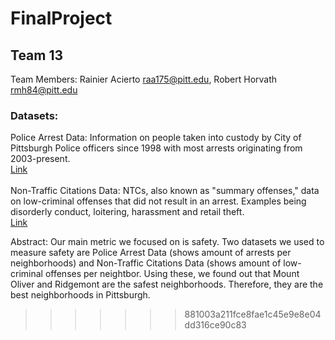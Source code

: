 # FinalProject
## Team 13

Team Members: Rainier Acierto raa175@pitt.edu, Robert Horvath rmh84@pitt.edu <br>
### Datasets: <br>

Police Arrest Data: Information on people taken into custody by City of Pittsburgh Police officers since 1998 with most arrests originating from 2003-present.
<br>[Link](https://data.wprdc.org/dataset/arrest-data)<br><br>
Non-Traffic Citations Data: NTCs, also known as "summary offenses," data on low-criminal offenses that did not result in an arrest. Examples being disorderly conduct, loitering, harassment and retail theft. 
 <br>[Link](https://data.wprdc.org/dataset/non-traffic-citations)<br>
  
Abstract: Our main metric we focused on is safety. Two datasets we used to measure safety are Police Arrest Data (shows amount of arrests per neighborhoods) and Non-Traffic Citations Data (shows amount of low-criminal offenses per neightbor. Using these, we found out that Mount Oliver and Ridgemont are the safest neighborhoods. Therefore, they are the best neighborhoods in Pittsburgh. 
>>>>>>> 881003a211fce8fae1c45e9e8e04dd316ce90c83
